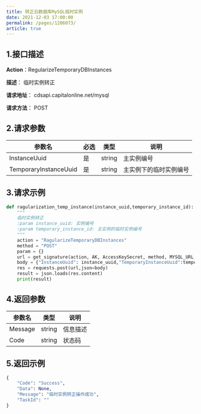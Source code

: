 ```yaml
---
title: 转正云数据库MySQL临时实例
date: 2021-12-03 17:00:00
permalink: /pages/1206073/
article: true
---
```



## 1.接口描述

**Action**：RegularizeTemporaryDBInstances

**描述**： 临时实例转正

**请求地址**： cdsapi.capitalonline.net/mysql

**请求方法**： POST

## 2.请求参数

| 参数名                | 必选 | 类型   | 说明                   |
| --------------------- | ---- | ------ | ---------------------- |
| InstanceUuid          | 是   | string | 主实例编号             |
| TemporaryInstanceUuid | 是   | string | 主实例下的临时实例编号 |

## 3.请求示例

```python
def ragularization_temp_instance(instance_uuid,temporary_instance_id):
    """
    临时实例转正
    :param instance_uuid: 实例编号
    :param temporary_instance_id: 主实例的临时实例编号
    """
    action = "RagularizeTemporaryDBInstances"
    method = "POST"
    param = {}
    url = get_signature(action, AK, AccessKeySecret, method, MYSQL_URL, param=param)
    body = {"InstanceUuid": instance_uuid,"TemporaryInstanceUuid":temporary_instance_id}
    res = requests.post(url,json=body)
    result = json.loads(res.content)
    print(result)
```

## 4.返回参数

| 参数名  | 类型   | 说明     |
| ------- | ------ | -------- |
| Message | string | 信息描述 |
| Code    | string | 状态码   |

## 5.返回示例

```python
{
    "Code": "Success",
    "Data": None,
    "Message": "临时实例转正操作成功",
    "TaskId": ""
}
```

